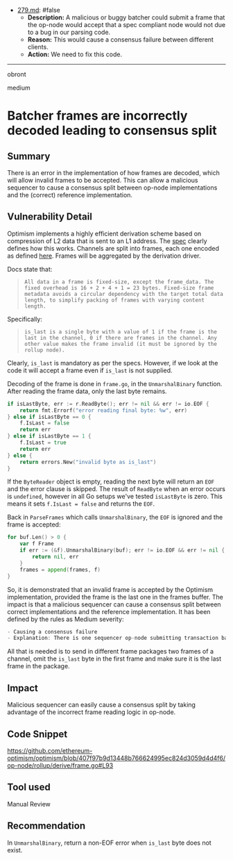 
- [279.md](0-system-findings/1-processed/3-medium/9-invalid-frames-accepted/279.md): #false
  - **Description:** A malicious or buggy batcher could submit a frame that the op-node would accept that a spec compliant node would not due to a bug in our parsing code.
  - **Reason:** This would cause a consensus failure between different clients.
  - **Action:** We need to fix this code.

---

obront

medium

# Batcher frames are incorrectly decoded leading to consensus split

## Summary

There is an error in the implementation of how frames are decoded, which will allow invalid frames to be accepted. This can allow a malicious sequencer to cause a consensus split between op-node implementations and the (correct) reference implementation. 

## Vulnerability Detail

Optimism implements a highly efficient derivation scheme based on compression of L2 data that is sent to an L1 address. The [spec](https://github.com/ethereum-optimism/optimism/blob/develop/specs/derivation.md#l2-chain-derivation-specification) clearly defines how this works. Channels are split into frames, each one encoded as defined [here](https://github.com/ethereum-optimism/optimism/blob/develop/specs/derivation.md#frame-format). Frames will be aggregated by the derivation driver.

Docs state that:
> `All data in a frame is fixed-size, except the frame_data. The fixed overhead is 16 + 2 + 4 + 1 = 23 bytes. Fixed-size frame metadata avoids a circular dependency with the target total data length, to simplify packing of frames with varying content length.`

Specifically:
> `is_last is a single byte with a value of 1 if the frame is the last in the channel, 0 if there are frames in the channel. Any other value makes the frame invalid (it must be ignored by the rollup node).`

Clearly, `is_last` is mandatory as per the specs. However, if we look at the code it will accept a frame even if `is_last` is not supplied.

Decoding of the frame is done in `frame.go`, in the `UnmarshalBinary` function. After reading the frame data, only the last byte remains.
```go
if isLastByte, err := r.ReadByte(); err != nil && err != io.EOF {
	return fmt.Errorf("error reading final byte: %w", err)
} else if isLastByte == 0 {
	f.IsLast = false
	return err
} else if isLastByte == 1 {
	f.IsLast = true
	return err
} else {
	return errors.New("invalid byte as is_last")
}
```
If the `ByteReader` object is empty, reading the next byte will return an `EOF` and the error clause is skipped. The result of `ReadByte` when an error occurs is `undefined`, however in all Go setups we've tested `isLastByte` is zero. This means it sets `f.IsLast = false` and returns the `EOF`.

Back in `ParseFrames` which calls `UnmarshalBinary`, the `EOF` is ignored and the frame is accepted:
```go
for buf.Len() > 0 {
	var f Frame
	if err := (&f).UnmarshalBinary(buf); err != io.EOF && err != nil {
		return nil, err
	}
	frames = append(frames, f)
}
```
So, it is demonstrated that an invalid frame is accepted by the Optimism implementation, provided the frame is the last one in the frames buffer. The impact is that a malicious sequencer can cause a consensus split between correct implementations and the reference implementation. It has been defined by the rules as Medium severity:
```go
- Causing a consensus failure
- Explanation: There is one sequencer op-node submitting transaction batches to L1, but many verifier op-nodes will read these batches and check the results of its execution. The sequencer and verifiers must remain in consensus, even in the event of an L1 reorg.
```
All that is needed is to send in different frame packages two frames of a channel, omit the `is_last` byte in the first frame and make sure it is the last frame in the package.

## Impact

Malicious sequencer can easily cause a consensus split by taking advantage of the incorrect frame reading logic in op-node.

## Code Snippet

https://github.com/ethereum-optimism/optimism/blob/407f97b9d13448b766624995ec824d3059d4d4f6/op-node/rollup/derive/frame.go#L93

## Tool used

Manual Review

## Recommendation

In `UnmarshalBinary`, return a non-EOF error when `is_last` byte does not exist.